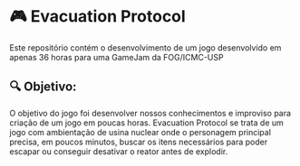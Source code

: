 # 🎮 Evacuation Protocol
Este repositório contém o desenvolvimento de um jogo desenvolvido em apenas 36 horas para uma GameJam da FOG/ICMC-USP 

## 🔍 Objetivo:
O objetivo do jogo foi desenvolver nossos conhecimentos e improviso para criação de um jogo em poucas horas. Evacuation Protocol se trata de um jogo com ambientação de usina nuclear onde o personagem principal precisa, em poucos minutos, buscar os itens necessários para poder escapar ou conseguir desativar o reator antes de explodir. 



